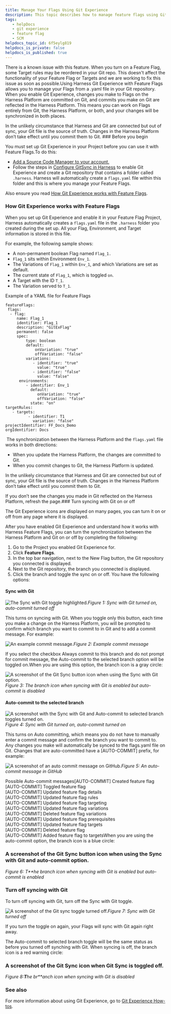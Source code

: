 ```yaml
---
title: Manage Your Flags Using Git Experience
description: This topic describes how to manage feature flags using Git experience.
tags: 
   - helpDocs
   - git experience
   - feature flag
   - SCM
helpdocs_topic_id: 6f5eylg819
helpdocs_is_private: false
helpdocs_is_published: true
---
```


There is a known issue with this feature. When you turn on a Feature Flag, some Target rules may be reordered in your Git repo. This doesn't affect the functionality of your Feature Flag or Targets and we are working to fix this issue as soon as possible.Using Harness Git Experience with Feature Flags allows you to manage your Flags from a .yaml file in your Git repository. When you enable Git Experience, changes you make to Flags on the Harness Platform are committed on Git, and commits you make on Git are reflected in the Harness Platform. This means you can work on Flags entirely from Git, the Harness Platform, or both, and your changes will be synchronized in both places. 

In the unlikely circumstance that Harness and Git are connected but out of sync, your Git file is the source of truth. Changes in the Harness Platform don’t take effect until you commit them to Git. ### Before you begin

You must set up Git Experience in your Project before you can use it with Feature Flags.To do this:

* [Add a Source Code Manager to your account.](/article/p92awqts2x-add-source-code-managers)
* Follow the steps in [Configure GitSync in Harness](/article/xl028jo9jk-git-experience-overview) to enable Git Experience and create a Git repository that contains a folder called `.harness`. Harness will automatically create a `flags.yaml` file within this folder and this is where you manage your Feature Flags.

Also ensure you read [How Git Experience works with Feature Flags](#how-git-experience-works-with-feature-flags). 

### How Git Experience works with Feature Flags

When you set up Git Experience and enable it in your Feature Flag Project, Harness automatically creates a `flags.yaml` file in the `.harness` folder you created during the set up. All your Flag, Environment, and Target information is stored in this file. 

For example, the following sample shows:

* A non-permanent boolean Flag named `Flag_1.`
* `Flag_1` sits within Environment `Env_1`.
* The Variations of `Flag_1` within `Env_1`, and which Variations are set as default.
* The current state of `Flag_1`, which is toggled `on`.
* A Target with the ID `T_1`.
* The Variation served to `T_1`.

Example of a YAML file for Feature Flags
```
featureFlags:  
 flags:  
  - flag:   
     name: Flag_1  
     identifier: Flag_1   
     description: "GitExFlag"   
     permanent: false   
     spec:   
         type: boolean   
         default:  
             onVariation: "true"   
             offVariation: "false"  
         variations:  
            - identifier: "true"  
              value: "true"   
            - identifier: "false"   
              value: "false"     
      environments:   
         - identifier: Env_1   
           default:  
              onVariation: "true"   
              offVariation: "false"  
           state: "on"  
targetRules:  
   - targets:   
          - identifier: T1  
            variation: "false"   
projectIdentifier: FF_Docs_Demo  
orgIdentifier: Docs
```
 The synchronization between the Harness Platform and the `flags.yaml` file works in both directions:

* When you update the Harness Platform, the changes are committed to Git.
* When you commit changes to Git, the Harness Platform is updated.

In the unlikely circumstance that Harness and Git are connected but out of sync, your Git file is the source of truth. Changes in the Harness Platform don’t take effect until you commit them to Git. 

If you don’t see the changes you made in Git reflected on the Harness Platform, refresh the page.### Turn syncing with Git on or off

The Git Experience icons are displayed on many pages, you can turn it on or off from any page where it is displayed.

After you have enabled Git Experience and understand how it works with Harness Feature Flags, you can turn the synchronization between the Harness Platform and Git on or off by completing the following: 

1. Go to the Project you enabled Git Experience for.
2. Click **Feature Flags**.
3. In the top bar navigation, next to the New Flag button, the Git repository you connected is displayed.
4. Next to the Git repository, the branch you connected is displayed.
5. Click the branch and toggle the sync on or off. You have the following options:

#### Sync with Git

![The Sync with Git toggle highlighted.](https://files.helpdocs.io/kw8ldg1itf/articles/6f5eylg819/1659363427347/sffdw-fc-7-a-8-i-6-h-tf-nwtcl-7-xwsww-1-lwvn-vo-1-s-2-cb-gqx-0-c-2-wub-orvv-9-tv-6-nvsfgkzy-s-d-k-zkpat-mw-ae-nsvfv-wq-f-56-ruj-3-ok-ov-skhf-3-pr-smzcxc-zhb-dxp-b-4-zf-0-f-jo-uxue-413-jtasfsw-7-wsptog-zmp-rfl-8)*Figure 1: Sync with Git turned on, auto-commit turned off*

This turns on syncing with Git. When you toggle only this button, each time you make a change on the Harness Platform, you will be prompted to confirm which branch you want to commit to in Git and to add a commit message. For example: 

![An example commit message. ](https://files.helpdocs.io/kw8ldg1itf/articles/6f5eylg819/1659363433369/lgkc-k-0-cpp-qlv-ul-9-qx-amsj-gs-7-rczgs-ny-g-1-iw-pvv-lkcchxazh-hho-wjm-6-mm-9-ilapf-73-ep-a-3-j-dqp-sdga-1-f-5-zlu-gf-2-q-vadm-chxoc-l-2-ds-6-qm-6-d-cepqol-nif-pq-mo-ze-vs-8-wk-fwpm-62-ot-kj-l-8-jbgmqhoi-r-3-u)*Figure 2: Example commit message*

If you select the checkbox Always commit to this branch and do not prompt for commit message, the Auto-commit to the selected branch option will be toggled on.When you are using this option, the branch icon is a gray circle:

![A screenshot of the Git Sync button icon when using the Sync with Git option.](https://files.helpdocs.io/kw8ldg1itf/articles/6f5eylg819/1659363420475/a-5-hsm-crm-k-937-o-r-8-xlfrxbu-2-i-9-bqqu-5-pho-oz-9-k-w-oc-ju-1-j-08-d-ho-cok-ntj-kod-cy-18-m-9-yd-ryio-8-ml-qp-n-6-cf-ufeddsb-7-c-o-4-r-0-vxe-2-xpqebf-ihy-yo-zk-yu-9-gl-j-0-ajt-54-v-ug-lq-7-ows-mkm-i-pd-olxgbms-lx-3-g)*Figure 3: The branch icon when syncing with Git is enabled but auto-commit is disabled*

#### Auto-commit to the selected branch

![A screenshot with the Sync with Git and Auto-commit to selected branch toggles turned on.](https://files.helpdocs.io/kw8ldg1itf/articles/6f5eylg819/1659363404738/va-stek-lvws-pbfsucq-m-jvm-v-b-7-jxqq-ycg-1-q-3-sgrw-s-2-q-rv-5-mpztz-xn-jnx-46-w-6-j-amizx-icxxb-q-6-h-8-qs-ls-rti-vyioawv-1-v-0-am-0-yk-ft-llkpmzmokk-g-mhpo-71-j-nkw-ogq-m-7-vf-9-ks-mnbit-b-z-2-tr-8-ni-znfs)*Figure 4: Sync with Git turned on, auto-commit turned on*

This turns on Auto committing, which means you do not have to manually enter a commit message and confirm the branch you want to commit to. Any changes you make will automatically be synced to the flags.yaml file on Git. Changes that are auto-committed have a [AUTO-COMMIT] prefix, for example:

![A screenshot of an auto commit message on GitHub. ](https://files.helpdocs.io/kw8ldg1itf/articles/6f5eylg819/1659363397830/i-n-57-k-2-qu-6-trdas-mq-7-gt-efcga-5-g-hi-l-1-zm-unrvr-x-4-bt-xv-pgm-ns-ks-ldcow-gok-gadwa-cyqptf-qw-h-67-qh-wvu-8-djrj-sssqj-3-h-vh-2-byj-zj-78-f-y-82-c-btst-s-mcn-88-jh-2-l-w-3-wq-n-3318-akzafb-d-61-tu-tj-nfidv-w-0-q)*Figure 5: An auto-commit message in GitHub*

Possible Auto-commit messages[AUTO-COMMIT] Created feature flag  
[AUTO-COMMIT] Toggled feature flag  
[AUTO-COMMIT] Updated feature flag details  
[AUTO-COMMIT] Updated feature flag rules  
[AUTO-COMMIT] Updated feature flag targeting  
[AUTO-COMMIT] Updated feature flag variations  
[AUTO-COMMIT] Deleted feature flag variations  
[AUTO-COMMIT] Updated feature flag prerequisites  
[AUTO-COMMIT] Updated feature flag targets  
[AUTO-COMMIT] Deleted feature flag  
[AUTO-COMMIT] Added feature flag to targetsWhen you are using the auto-commit option, the branch icon is a blue circle:

### A screenshot of the Git Sync button icon when using the Sync with Git and auto-commit option.

*Figure 6:* *T**he branch icon when syncing with Git is enabled but auto-commit is enabled*

### Turn off syncing with Git

To turn off syncing with Git, turn off the Sync with Git toggle. 

![A screenshot of the Git sync toggle turned off. ](https://files.helpdocs.io/kw8ldg1itf/articles/6f5eylg819/1659363378146/tb-y-8-k-0-se-v-a-6-z-vhehj-tx-5-dxgk-gs-5-tz-cqn-7-oqf-67-q-60-qr-yjb-3-k-os-dlgnse-8-b-y-b-9-ieq-8-i-9-fv-2-h-64-y-8-s-5-iqbs-6-lqyezxu-m-5-v-oq-kz-5-l-peqel-40-x-3-v-pun-sfi-25-vz-pzt-51-d-9-eh-d-4-gk-7-hb-xg-jo-9-c-6-uj-u)*Figure 7: Sync with Git turned off*

If you turn the toggle on again, your Flags will sync with Git again right away. 

The Auto-commit to selected branch toggle will be the same status as before you turned off synching with Git. When syncing is off, the branch icon is a red warning circle:

### A screenshot of the Git Sync icon when Git Sync is toggled off.

*Figure 8:**T**he br**anch icon when syncing with Git is disabled*

### See also

For more information about using Git Experience, go to [Git Experience How-tos](/article/soavr3jh0i-git-experience-how-tos).


